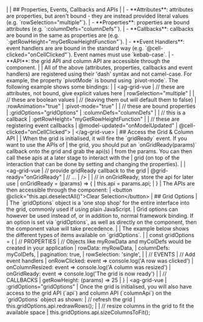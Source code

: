 <framework-specific-section frameworks="vue">
|
| ## Properties, Events, Callbacks and APIs
|
| - **Attributes**: attributes are properties, but aren't bound - they are instead provided literal values (e.g. `rowSelection="multiple"`).
| - **Properties**: properties are bound attributes (e.g. `:columnDefs="columnDefs"`).
| - **Callbacks**: callbacks are bound in the same as properties are (e.g. `:getRowHeight="myGetRowHeightFunction"`).
| - **Event Handlers**: event handlers are are bound in the standard way (e.g. `@cell-clicked="onCellClicked"`). Event names must use `kebab-case`.
| - **API**: the grid API and column API are accessible through the component.
|
| All of the above (attributes, properties, callbacks and event handlers) are registered using their 'dash' syntax and not camel-case. For example, the property `pivotMode` is bound using `pivot-mode`. The following example shows some bindings:
|
</framework-specific-section>

<framework-specific-section frameworks="vue">
<snippet transform={false} language="jsx">
| &lt;ag-grid-vue
|    // these are attributes, not bound, give explicit values here
|    rowSelection="multiple"
|
|    // these are boolean values
|    // (leaving them out will default them to false)
|    :rowAnimation="true"
|    :pivot-mode="true"
|
|    // these are bound properties
|    :gridOptions="gridOptions"
|    :columnDefs="columnDefs"
|
|    // this is a callback
|    :getRowHeight="myGetRowHeightFunction"
|
|    // these are registering event callbacks
|    @model-updated="onModelUpdated"
|    @cell-clicked="onCellClicked">
| &lt;/ag-grid-vue>
</snippet>
</framework-specific-section>

<framework-specific-section frameworks="vue">
| ## Access the Grid & Column API
|
| When the grid is initialised, it will fire the `gridReady` event. If you want to use the APIs of
| the grid, you should put an `onGridReady(params)` callback onto the grid and grab the api(s)
| from the params. You can then call these apis at a later stage to interact with the
| grid (on top of the interaction that can be done by setting and changing the properties).
|
</framework-specific-section>

<framework-specific-section frameworks="vue">
<snippet transform={false} language="jsx">
| &lt;ag-grid-vue
|     // provide gridReady callback to the grid
|     @grid-ready="onGridReady"
|     // ...
| />
|
| // in onGridReady, store the api for later use
| onGridReady = (params) => {
|     this.api = params.api;
| }
</snippet>
</framework-specific-section>

<framework-specific-section frameworks="vue">
| The APIs are then accessible through the component:
</framework-specific-section>

<framework-specific-section frameworks="vue">
<snippet transform={false} language="html">
| &lt;button @click="this.api.deselectAll()">Clear Selection&lt;/button>
</snippet>
</framework-specific-section>

<framework-specific-section frameworks="vue">
| ## Grid Options
|
| The `gridOptions` object is a 'one stop shop' for the entire interface into the grid, commonly used if using plain JavaScript.
| Grid options can however be used instead of, or in addition to, normal framework binding. If an option is set via `gridOptions`, as well as directly on the component, then the component value will take precedence.
|
| The example below shows the different types of items available on `gridOptions`.
|
</framework-specific-section>

<framework-specific-section frameworks="vue">
<snippet transform={false} language="jsx">
| const gridOptions = {
|     // PROPERTIES
|     // Objects like myRowData and myColDefs would be created in your application
|     rowData: myRowData,
|     columnDefs: myColDefs,
|     pagination: true,
|     rowSelection: 'single',
|
|     // EVENTS
|     // Add event handlers
|     onRowClicked: event => console.log('A row was clicked')
|     onColumnResized: event => console.log('A column was resized')
|     onGridReady: event => console.log('The grid is now ready')
|
|     // CALLBACKS
|     getRowHeight: (params) => 25
| }
| &lt;ag-grid-vue
|     :gridOptions="gridOptions"
</snippet>
</framework-specific-section>

<framework-specific-section frameworks="vue">
| Once the grid is initialised, you will also have access to the grid API (`api`) and column API (`columnApi`) on the `gridOptions` object as shown:
</framework-specific-section>

<framework-specific-section frameworks="vue">
<snippet transform={false} language="jsx">
| // refresh the grid
| this.gridOptions.api.redrawRows();
|
| // resize columns in the grid to fit the available space
| this.gridOptions.api.sizeColumnsToFit();
</snippet>
</framework-specific-section>